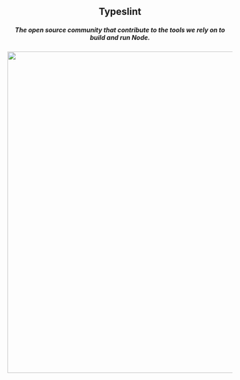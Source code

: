<h2 align="center">Typeslint</h1>
<h5 align="center">The open source community that contribute to the tools we rely on to build and run Node.</h4>
<p align="center">
  <img src="https://raw.githubusercontent.com/Typeslint/.github/refs/heads/main/profile/img/Typeslint_Banner.png" width="720">
</p>
